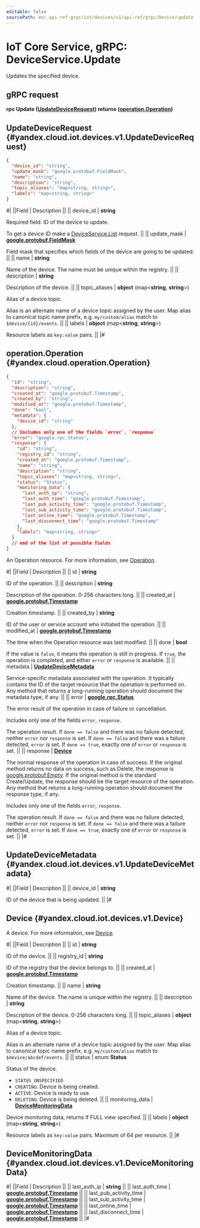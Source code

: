 ```yaml
---
editable: false
sourcePath: en/_api-ref-grpc/iot/devices/v1/api-ref/grpc/Device/update.md
---
```


# IoT Core Service, gRPC: DeviceService.Update

Updates the specified device.

## gRPC request

**rpc Update ([UpdateDeviceRequest](#yandex.cloud.iot.devices.v1.UpdateDeviceRequest)) returns ([operation.Operation](#yandex.cloud.operation.Operation))**

## UpdateDeviceRequest {#yandex.cloud.iot.devices.v1.UpdateDeviceRequest}

```json
{
  "device_id": "string",
  "update_mask": "google.protobuf.FieldMask",
  "name": "string",
  "description": "string",
  "topic_aliases": "map<string, string>",
  "labels": "map<string, string>"
}
```

#|
||Field | Description ||
|| device_id | **string**

Required field. ID of the device to update.

To get a device ID make a [DeviceService.List](/docs/iot-core/api-ref/grpc/Device/list#List) request. ||
|| update_mask | **[google.protobuf.FieldMask](https://developers.google.com/protocol-buffers/docs/reference/csharp/class/google/protobuf/well-known-types/field-mask)**

Field mask that specifies which fields of the device are going to be updated. ||
|| name | **string**

Name of the device. The name must be unique within the registry. ||
|| description | **string**

Description of the device. ||
|| topic_aliases | **object** (map<**string**, **string**>)

Alias of a device topic.

Alias is an alternate name of a device topic assigned by the user. Map alias to canonical topic name prefix, e.g. `my/custom/alias` match to `$device/{id}/events`. ||
|| labels | **object** (map<**string**, **string**>)

Resource labels as `key:value` pairs. ||
|#

## operation.Operation {#yandex.cloud.operation.Operation}

```json
{
  "id": "string",
  "description": "string",
  "created_at": "google.protobuf.Timestamp",
  "created_by": "string",
  "modified_at": "google.protobuf.Timestamp",
  "done": "bool",
  "metadata": {
    "device_id": "string"
  },
  // Includes only one of the fields `error`, `response`
  "error": "google.rpc.Status",
  "response": {
    "id": "string",
    "registry_id": "string",
    "created_at": "google.protobuf.Timestamp",
    "name": "string",
    "description": "string",
    "topic_aliases": "map<string, string>",
    "status": "Status",
    "monitoring_data": {
      "last_auth_ip": "string",
      "last_auth_time": "google.protobuf.Timestamp",
      "last_pub_activity_time": "google.protobuf.Timestamp",
      "last_sub_activity_time": "google.protobuf.Timestamp",
      "last_online_time": "google.protobuf.Timestamp",
      "last_disconnect_time": "google.protobuf.Timestamp"
    },
    "labels": "map<string, string>"
  }
  // end of the list of possible fields
}
```

An Operation resource. For more information, see [Operation](/docs/api-design-guide/concepts/operation).

#|
||Field | Description ||
|| id | **string**

ID of the operation. ||
|| description | **string**

Description of the operation. 0-256 characters long. ||
|| created_at | **[google.protobuf.Timestamp](https://developers.google.com/protocol-buffers/docs/reference/google.protobuf#timestamp)**

Creation timestamp. ||
|| created_by | **string**

ID of the user or service account who initiated the operation. ||
|| modified_at | **[google.protobuf.Timestamp](https://developers.google.com/protocol-buffers/docs/reference/google.protobuf#timestamp)**

The time when the Operation resource was last modified. ||
|| done | **bool**

If the value is `false`, it means the operation is still in progress.
If `true`, the operation is completed, and either `error` or `response` is available. ||
|| metadata | **[UpdateDeviceMetadata](#yandex.cloud.iot.devices.v1.UpdateDeviceMetadata)**

Service-specific metadata associated with the operation.
It typically contains the ID of the target resource that the operation is performed on.
Any method that returns a long-running operation should document the metadata type, if any. ||
|| error | **[google.rpc.Status](https://cloud.google.com/tasks/docs/reference/rpc/google.rpc#status)**

The error result of the operation in case of failure or cancellation.

Includes only one of the fields `error`, `response`.

The operation result.
If `done == false` and there was no failure detected, neither `error` nor `response` is set.
If `done == false` and there was a failure detected, `error` is set.
If `done == true`, exactly one of `error` or `response` is set. ||
|| response | **[Device](#yandex.cloud.iot.devices.v1.Device)**

The normal response of the operation in case of success.
If the original method returns no data on success, such as Delete,
the response is [google.protobuf.Empty](https://developers.google.com/protocol-buffers/docs/reference/google.protobuf#google.protobuf.Empty).
If the original method is the standard Create/Update,
the response should be the target resource of the operation.
Any method that returns a long-running operation should document the response type, if any.

Includes only one of the fields `error`, `response`.

The operation result.
If `done == false` and there was no failure detected, neither `error` nor `response` is set.
If `done == false` and there was a failure detected, `error` is set.
If `done == true`, exactly one of `error` or `response` is set. ||
|#

## UpdateDeviceMetadata {#yandex.cloud.iot.devices.v1.UpdateDeviceMetadata}

#|
||Field | Description ||
|| device_id | **string**

ID of the device that is being updated. ||
|#

## Device {#yandex.cloud.iot.devices.v1.Device}

A device. For more information, see [Device](/docs/iot-core/concepts/index#device).

#|
||Field | Description ||
|| id | **string**

ID of the device. ||
|| registry_id | **string**

ID of the registry that the device belongs to. ||
|| created_at | **[google.protobuf.Timestamp](https://developers.google.com/protocol-buffers/docs/reference/google.protobuf#timestamp)**

Creation timestamp. ||
|| name | **string**

Name of the device. The name is unique within the registry. ||
|| description | **string**

Description of the device. 0-256 characters long. ||
|| topic_aliases | **object** (map<**string**, **string**>)

Alias of a device topic.

Alias is an alternate name of a device topic assigned by the user. Map alias to canonical topic name prefix, e.g. `my/custom/alias` match to `$device/abcdef/events`. ||
|| status | enum **Status**

Status of the device.

- `STATUS_UNSPECIFIED`
- `CREATING`: Device is being created.
- `ACTIVE`: Device is ready to use.
- `DELETING`: Device is being deleted. ||
|| monitoring_data | **[DeviceMonitoringData](#yandex.cloud.iot.devices.v1.DeviceMonitoringData)**

Device monitoring data, returns if FULL view specified. ||
|| labels | **object** (map<**string**, **string**>)

Resource labels as `key:value` pairs. Maximum of 64 per resource. ||
|#

## DeviceMonitoringData {#yandex.cloud.iot.devices.v1.DeviceMonitoringData}

#|
||Field | Description ||
|| last_auth_ip | **string** ||
|| last_auth_time | **[google.protobuf.Timestamp](https://developers.google.com/protocol-buffers/docs/reference/google.protobuf#timestamp)** ||
|| last_pub_activity_time | **[google.protobuf.Timestamp](https://developers.google.com/protocol-buffers/docs/reference/google.protobuf#timestamp)** ||
|| last_sub_activity_time | **[google.protobuf.Timestamp](https://developers.google.com/protocol-buffers/docs/reference/google.protobuf#timestamp)** ||
|| last_online_time | **[google.protobuf.Timestamp](https://developers.google.com/protocol-buffers/docs/reference/google.protobuf#timestamp)** ||
|| last_disconnect_time | **[google.protobuf.Timestamp](https://developers.google.com/protocol-buffers/docs/reference/google.protobuf#timestamp)** ||
|#